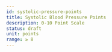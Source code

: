 ```yaml
---
id: systolic-pressure-points
title: Systolic Blood Pressure Points
description: 0-10 Point Scale
status: draft
unit: points
range: ≥ 8
---
```


